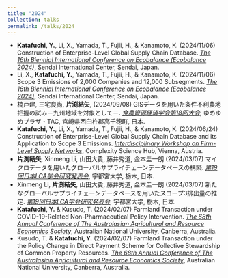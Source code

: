 ```yaml
---
title: "2024"
collection: talks
permalink: /talks/2024
---
```

* **Katafuchi, Y.**, Li, X., Yamada, T., Fujii, H., & Kanamoto, K. (2024/11/06) Construction of Enterprise-Level Global Supply Chain Database. <i>[The 16th Biennial International Conference on Ecobalance (Ecobalance 2024)](https://ecobalanceconference.org/)</i>, Sendai International Center, Sendai, Japan.
* Li, X., **Katafuchi, Y.**, Yamada, T., Fujii, H., & Kanamoto, K. (2024/11/06) Scope 3 Emissions of 2,000 Companies and 12,000 Subsegments. <i>[The 16th Biennial International Conference on Ecobalance (Ecobalance 2024)](https://ecobalanceconference.org/)</i>, Sendai International Center, Sendai, Japan.
* 楠戸建, 三宅良尚, **片渕結矢**, (2024/09/08) GISデータを用いた条件不利農地把握の試み－九州地域を対象として－. <i>[食農資源経済学会第18回大会](http://www.shokunoshigen.jp/symposium/2024/time_table.pdf)</i>, ゆめゆめプラザ・TAC, 宮崎県西臼杵郡高千穂町, 日本.
* **Katafuchi, Y.**, Li, X., Yamada, T., Fujii, H., & Kanamoto, K. (2024/06/24) Construction of Enterprise-Level Global Supply Chain Database and its Application to Scope 3 Emissions. <i>[Interdisciplinary Workshop on Firm-Level Supply Networks](https://firmnets2024.csh.ac.at/)</i>, Complexity Science Hub, Vienna, Austria.
* **片渕結矢**, Xinmeng Li, 山田大貴, 藤井秀道, 金本圭一朗 (2024/03/07) マイクロデータを用いたグローバルサプライチェーンデータベースの構築. <i>[第19回日本LCA学会研究発表会](https://confit.atlas.jp/guide/event/jlcamt19/top)</i>, 宇都宮大学, 栃木, 日本.
* Xinmeng Li, **片渕結矢**, 山田大貴, 藤井秀道, 金本圭一朗 (2024/03/07) 新たなグローバルサプライチェーンデータベースを用いたスコープ3排出量の推定. <i>[第19回日本LCA学会研究発表会](https://confit.atlas.jp/guide/event/jlcamt19/top)</i>, 宇都宮大学, 栃木, 日本.
* **Katafuchi, Y.** & Kusudo, T. (2024/02/07) Farmland Transaction under COVID-19-Related Non-Pharmaceutical Policy Intervention. <i>[The 68th Annual Conference of The Australasian Agricultural and Resource Economics Society](https://www.aares.org.au/AARES2024)</i>, Australian National University, Canberra, Australia.
* Kusudo, T. & **Katafuchi, Y.** (2024/02/07) Farmland Transaction under the Policy Change in Direct Payment Scheme for Collective Stewardship of Common Property Resources. <i>[The 68th Annual Conference of The Australasian Agricultural and Resource Economics Society](https://www.aares.org.au/AARES2024)</i>, Australian National University, Canberra, Australia.